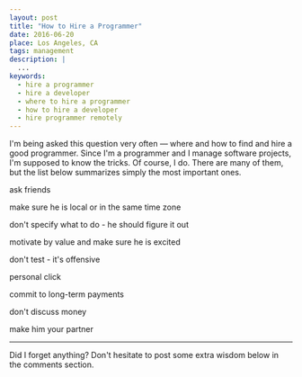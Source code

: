 ```yaml
---
layout: post
title: "How to Hire a Programmer"
date: 2016-06-20
place: Los Angeles, CA
tags: management
description: |
  ...
keywords:
  - hire a programmer
  - hire a developer
  - where to hire a programmer
  - how to hire a developer
  - hire programmer remotely
---
```


I'm being asked this question very often &mdash; where and how to find
and hire a good programmer. Since I'm a programmer and I manage
software projects, I'm supposed to know the tricks. Of course, I do. There
are many of them, but the list below summarizes simply the most important ones.

<!--more-->

ask friends

make sure he is local or in the same time zone

don't specify what to do - he should figure it out

motivate by value and make sure he is excited

don't test - it's offensive

personal click

commit to long-term payments

don't discuss money

make him your partner



<hr/>

Did I forget anything? Don't hesitate to post some extra wisdom below in
the comments section.

